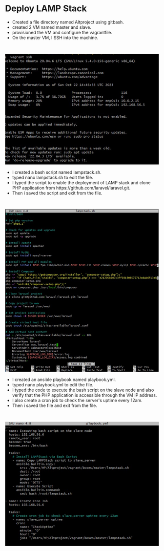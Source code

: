 # Deploy LAMP Stack
<ul>
    <li>Created a file directory named Altproject using gitbash.</li>
    <li>created 2 VM named master and slave.</li>
    <li>provisioned the VM and configure the vagrantfile.</li>
    <li>On the master VM, I SSH into the machine.</li>
</ul>

<br>

![screenshot](./images/vagrant%20ssh.jpg)

<ul>
    <li>I created a bash script named lampstack.sh.</li>
    <li>typed nano lampstack.sh to edit the file.</li>
    <li>I typed the script to enable the deployment of LAMP stack and clone PHP application from https://github.com/laravel/laravel.git.</li>
    <li>Then i saved the script and exit from the file.</li>
</ul>

<br>

![screenshot](./images/lampstack.sh.jpg)

<ul>
    <li>I created an ansible playbook named playbook.yml.</li>
    <li>typed nano playbook.yml to edit the file.</li>
    <li>I typed the code to execute the bash script on the slave node and also verify that the PHP application is accessible through the VM IP address.</li>
    <li>I also create a cron job to check the server's uptime every 12am.</li>
    <li>Then i saved the file and exit from the file.</li>
</ul>

<br>

![screenshot](./images/playbook.yml.jpg)